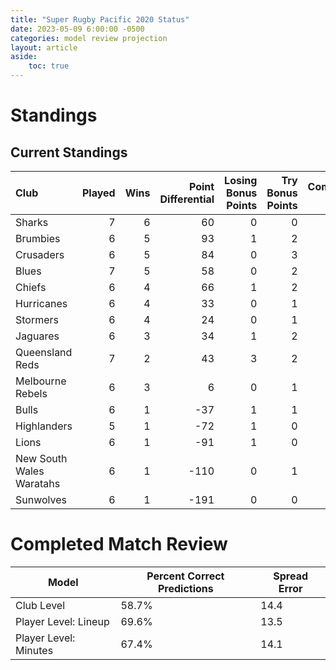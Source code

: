 ```yaml
---  
title: "Super Rugby Pacific 2020 Status"  
date: 2023-05-09 6:00:00 -0500  
categories: model review projection  
layout: article  
aside:  
    toc: true  
---
```

# Standings

## Current Standings


| Club                     |   Played |   Wins |   Point Differential |   Losing Bonus Points |   Try Bonus Points |   Competition Points |
|:-------------------------|---------:|-------:|---------------------:|----------------------:|-------------------:|---------------------:|
| Sharks                   |        7 |      6 |                   60 |                     0 |                  0 |                   24 |
| Brumbies                 |        6 |      5 |                   93 |                     1 |                  2 |                   23 |
| Crusaders                |        6 |      5 |                   84 |                     0 |                  3 |                   23 |
| Blues                    |        7 |      5 |                   58 |                     0 |                  2 |                   22 |
| Chiefs                   |        6 |      4 |                   66 |                     1 |                  2 |                   19 |
| Hurricanes               |        6 |      4 |                   33 |                     0 |                  1 |                   17 |
| Stormers                 |        6 |      4 |                   24 |                     0 |                  1 |                   17 |
| Jaguares                 |        6 |      3 |                   34 |                     1 |                  2 |                   15 |
| Queensland Reds          |        7 |      2 |                   43 |                     3 |                  2 |                   13 |
| Melbourne Rebels         |        6 |      3 |                    6 |                     0 |                  1 |                   13 |
| Bulls                    |        6 |      1 |                  -37 |                     1 |                  1 |                    6 |
| Highlanders              |        5 |      1 |                  -72 |                     1 |                  0 |                    5 |
| Lions                    |        6 |      1 |                  -91 |                     1 |                  0 |                    5 |
| New South Wales Waratahs |        6 |      1 |                 -110 |                     0 |                  1 |                    5 |
| Sunwolves                |        6 |      1 |                 -191 |                     0 |                  0 |                    4 |



# Completed Match Review


| Model | Percent Correct Predictions | Spread Error |
| ------ | ------ | ------ |
| Club Level | 58.7% | 14.4 |
| Player Level: Lineup | 69.6% | 13.5 |
| Player Level: Minutes | 67.4% | 14.1 |

